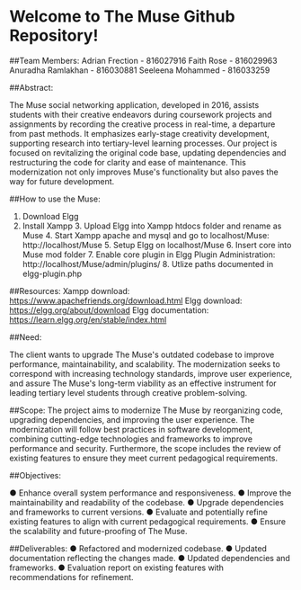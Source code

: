 Welcome to The Muse Github Repository!
======================================

##Team Members:
	 Adrian Frection - 816027916
	 Faith Rose - 816029963
	 Anuradha Ramlakhan - 816030881
	 Seeleena Mohammed - 816033259

##Abstract:

The Muse social networking application, developed in 2016, assists students with their creative endeavors during coursework projects and assignments by recording the creative process in real-time, a departure from past methods. It emphasizes early-stage creativity development, supporting research into tertiary-level learning processes. Our project is focused on revitalizing the original code	base, updating dependencies and restructuring the code for clarity and ease of maintenance.  This modernization not only improves Muse's functionality but also paves the way for future development.


##How to use the Muse:

  1. Download Elgg
  2. Install Xampp
	3. Upload Elgg into Xampp htdocs folder and rename as Muse
	4. Start Xampp apache and mysql and go to localhost/Muse: http://localhost/Muse
	5. Setup Elgg on localhost/Muse
	6. Insert core into Muse mod folder
	7. Enable core plugin in Elgg Plugin Administration: http://localhost/Muse/admin/plugins/
	8. Utlize paths documented in elgg-plugin.php

##Resources:
	Xampp download: https://www.apachefriends.org/download.html
	Elgg download: https://elgg.org/about/download
	Elgg documentation: https://learn.elgg.org/en/stable/index.html

##Need:

The client wants to upgrade The Muse's outdated codebase to improve performance,
maintainability, and scalability. The modernization seeks to correspond with increasing
technology standards, improve user experience, and assure The Muse's long-term viability as an
effective instrument for leading tertiary level students through creative problem-solving.

##Scope:
The project aims to modernize The Muse by reorganizing code, upgrading dependencies, and
improving the user experience. The modernization will follow best practices in software
development, combining cutting-edge technologies and frameworks to improve performance and
security. Furthermore, the scope includes the review of existing features to ensure they meet
current pedagogical requirements.

##Objectives:

● Enhance overall system performance and responsiveness.
● Improve the maintainability and readability of the codebase.
● Upgrade dependencies and frameworks to current versions.
● Evaluate and potentially refine existing features to align with current pedagogical
requirements.
● Ensure the scalability and future-proofing of The Muse.

##Deliverables:
● Refactored and modernized codebase.
● Updated documentation reflecting the changes made.
● Updated dependencies and frameworks.
● Evaluation report on existing features with recommendations for refinement.
